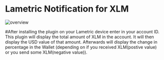 # Lametric Notification for XLM

![overview](img/demo.gif)

#After installing the plugin on your Lametric device enter in your account ID. This plugin will display the total amount of XLM in the account.  It will then display the USD value of that amount.  Afterwards will display the change in percentage in the Wallet (depending on if you received XLM(postive value) or you send some XLM(negative value)).